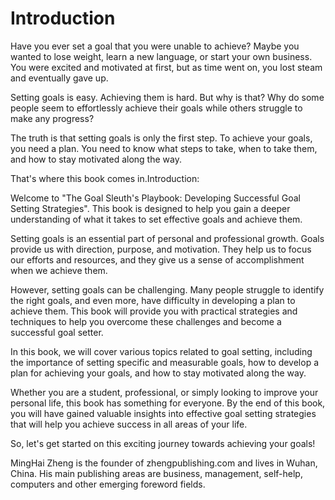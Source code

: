 # Introduction

Have you ever set a goal that you were unable to achieve? Maybe you wanted to lose weight, learn a new language, or start your own business. You were excited and motivated at first, but as time went on, you lost steam and eventually gave up.

Setting goals is easy. Achieving them is hard. But why is that? Why do some people seem to effortlessly achieve their goals while others struggle to make any progress?

The truth is that setting goals is only the first step. To achieve your goals, you need a plan. You need to know what steps to take, when to take them, and how to stay motivated along the way.

That's where this book comes in.Introduction:

Welcome to "The Goal Sleuth's Playbook: Developing Successful Goal Setting Strategies". This book is designed to help you gain a deeper understanding of what it takes to set effective goals and achieve them.

Setting goals is an essential part of personal and professional growth. Goals provide us with direction, purpose, and motivation. They help us to focus our efforts and resources, and they give us a sense of accomplishment when we achieve them.

However, setting goals can be challenging. Many people struggle to identify the right goals, and even more, have difficulty in developing a plan to achieve them. This book will provide you with practical strategies and techniques to help you overcome these challenges and become a successful goal setter.

In this book, we will cover various topics related to goal setting, including the importance of setting specific and measurable goals, how to develop a plan for achieving your goals, and how to stay motivated along the way.

Whether you are a student, professional, or simply looking to improve your personal life, this book has something for everyone. By the end of this book, you will have gained valuable insights into effective goal setting strategies that will help you achieve success in all areas of your life.

So, let's get started on this exciting journey towards achieving your goals!

MingHai Zheng is the founder of zhengpublishing.com and lives in Wuhan, China. His main publishing areas are business, management, self-help, computers and other emerging foreword fields.
